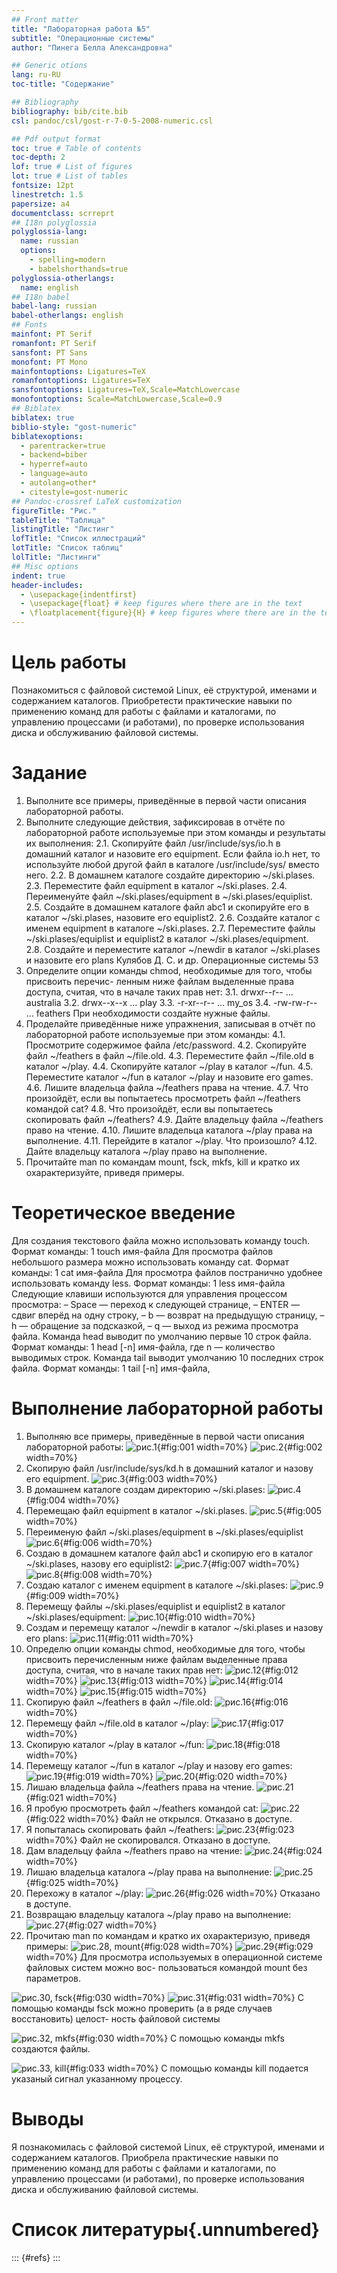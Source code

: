 ```yaml
---
## Front matter
title: "Лабораторная работа №5"
subtitle: "Операционные системы"
author: "Пинега Белла Александровна"

## Generic otions
lang: ru-RU
toc-title: "Содержание"

## Bibliography
bibliography: bib/cite.bib
csl: pandoc/csl/gost-r-7-0-5-2008-numeric.csl

## Pdf output format
toc: true # Table of contents
toc-depth: 2
lof: true # List of figures
lot: true # List of tables
fontsize: 12pt
linestretch: 1.5
papersize: a4
documentclass: scrreprt
## I18n polyglossia
polyglossia-lang:
  name: russian
  options:
	- spelling=modern
	- babelshorthands=true
polyglossia-otherlangs:
  name: english
## I18n babel
babel-lang: russian
babel-otherlangs: english
## Fonts
mainfont: PT Serif
romanfont: PT Serif
sansfont: PT Sans
monofont: PT Mono
mainfontoptions: Ligatures=TeX
romanfontoptions: Ligatures=TeX
sansfontoptions: Ligatures=TeX,Scale=MatchLowercase
monofontoptions: Scale=MatchLowercase,Scale=0.9
## Biblatex
biblatex: true
biblio-style: "gost-numeric"
biblatexoptions:
  - parentracker=true
  - backend=biber
  - hyperref=auto
  - language=auto
  - autolang=other*
  - citestyle=gost-numeric
## Pandoc-crossref LaTeX customization
figureTitle: "Рис."
tableTitle: "Таблица"
listingTitle: "Листинг"
lofTitle: "Список иллюстраций"
lotTitle: "Список таблиц"
lolTitle: "Листинги"
## Misc options
indent: true
header-includes:
  - \usepackage{indentfirst}
  - \usepackage{float} # keep figures where there are in the text
  - \floatplacement{figure}{H} # keep figures where there are in the text
---
```


# Цель работы

Познакомиться с файловой системой Linux, её структурой, именами и содержанием
каталогов. Приобретести практические навыки по применению команд для работы
с файлами и каталогами, по управлению процессами (и работами), по проверке использования диска и обслуживанию файловой системы.

# Задание

1. Выполните все примеры, приведённые в первой части описания лабораторной работы.
2. Выполните следующие действия, зафиксировав в отчёте по лабораторной работе
используемые при этом команды и результаты их выполнения:
2.1. Скопируйте файл /usr/include/sys/io.h в домашний каталог и назовите его
equipment. Если файла io.h нет, то используйте любой другой файл в каталоге
/usr/include/sys/ вместо него.
2.2. В домашнем каталоге создайте директорию ~/ski.plases.
2.3. Переместите файл equipment в каталог ~/ski.plases.
2.4. Переименуйте файл ~/ski.plases/equipment в ~/ski.plases/equiplist.
2.5. Создайте в домашнем каталоге файл abc1 и скопируйте его в каталог
~/ski.plases, назовите его equiplist2.
2.6. Создайте каталог с именем equipment в каталоге ~/ski.plases.
2.7. Переместите файлы ~/ski.plases/equiplist и equiplist2 в каталог
~/ski.plases/equipment.
2.8. Создайте и переместите каталог ~/newdir в каталог ~/ski.plases и назовите
его plans
Кулябов Д. С. и др. Операционные системы 53
3. Определите опции команды chmod, необходимые для того, чтобы присвоить перечис-
ленным ниже файлам выделенные права доступа, считая, что в начале таких прав
нет:
3.1. drwxr--r-- ... australia
3.2. drwx--x--x ... play
3.3. -r-xr--r-- ... my_os
3.4. -rw-rw-r-- ... feathers
При необходимости создайте нужные файлы.
4. Проделайте приведённые ниже упражнения, записывая в отчёт по лабораторной
работе используемые при этом команды:
4.1. Просмотрите содержимое файла /etc/password.
4.2. Скопируйте файл ~/feathers в файл ~/file.old.
4.3. Переместите файл ~/file.old в каталог ~/play.
4.4. Скопируйте каталог ~/play в каталог ~/fun.
4.5. Переместите каталог ~/fun в каталог ~/play и назовите его games.
4.6. Лишите владельца файла ~/feathers права на чтение.
4.7. Что произойдёт, если вы попытаетесь просмотреть файл ~/feathers командой
cat?
4.8. Что произойдёт, если вы попытаетесь скопировать файл ~/feathers?
4.9. Дайте владельцу файла ~/feathers право на чтение.
4.10. Лишите владельца каталога ~/play права на выполнение.
4.11. Перейдите в каталог ~/play. Что произошло?
4.12. Дайте владельцу каталога ~/play право на выполнение.
5. Прочитайте man по командам mount, fsck, mkfs, kill и кратко их охарактеризуйте,
приведя примеры.

# Теоретическое введение

Для создания текстового файла можно использовать команду touch.
Формат команды:
1 touch имя-файла
Для просмотра файлов небольшого размера можно использовать команду cat.
Формат команды:
1 cat имя-файла
Для просмотра файлов постранично удобнее использовать команду less.
Формат команды:
1 less имя-файла
Следующие клавиши используются для управления процессом просмотра:
– Space — переход к следующей странице,
– ENTER — сдвиг вперёд на одну строку,
– b — возврат на предыдущую страницу,
– h — обращение за подсказкой,
– q — выход из режима просмотра файла.
Команда head выводит по умолчанию первые 10 строк файла.
Формат команды:
1 head [-n] имя-файла,
где n — количество выводимых строк.
Команда tail выводит умолчанию 10 последних строк файла.
Формат команды:
1 tail [-n] имя-файла,


# Выполнение лабораторной работы
1. Выполняю все примеры, приведённые в первой части описания лабораторной работы:
![рис.1](image/501.png){#fig:001 width=70%}
![рис.2](image/502.png){#fig:002 width=70%}
2. Скопирую файл /usr/include/sys/kd.h в домашний каталог и назову его
equipment. 
![рис.3](image/503.png){#fig:003 width=70%}
3. В домашнем каталоге создам директорию ~/ski.plases:
![рис.4](image/504.png){#fig:004 width=70%}
4. Перемещаю файл equipment в каталог ~/ski.plases.
![рис.5](image/505.png){#fig:005 width=70%}
5. Переименую файл ~/ski.plases/equipment в ~/ski.plases/equiplist
![рис.6](image/506.png){#fig:006 width=70%}
6. Создаю в домашнем каталоге файл abc1 и скопирую его в каталог
~/ski.plases, назову его equiplist2:
![рис.7](image/507.png){#fig:007 width=70%}
![рис.8](image/508.png){#fig:008 width=70%}
7. Создаю каталог с именем equipment в каталоге ~/ski.plases:
![рис.9](image/509.png){#fig:009 width=70%}
8. Перемещу файлы ~/ski.plases/equiplist и equiplist2 в каталог
~/ski.plases/equipment:
![рис.10](image/510.png){#fig:010 width=70%}
9. Создам и перемещу каталог ~/newdir в каталог ~/ski.plases и назову
его plans:
![рис.11](image/511.png){#fig:011 width=70%}
10. Определю опции команды chmod, необходимые для того, чтобы присвоить перечисленным ниже файлам выделенные права доступа, считая, что в начале таких прав нет:
![рис.12](image/512.png){#fig:012 width=70%}
![рис.13](image/513.png){#fig:013 width=70%}
![рис.14](image/514.png){#fig:014 width=70%}
![рис.15](image/515.png){#fig:015 width=70%} 
11. Скопирую файл ~/feathers в файл ~/file.old:
![рис.16](image/516.png){#fig:016 width=70%}
12. Перемещу файл ~/file.old в каталог ~/play:
![рис.17](image/517.png){#fig:017 width=70%}
13. Скопирую каталог ~/play в каталог ~/fun:
![рис.18](image/518.png){#fig:018 width=70%}
14. Перемещу каталог ~/fun в каталог ~/play и назову его games:
![рис.19](image/519.png){#fig:019 width=70%}
![рис.20](image/520.png){#fig:020 width=70%}
15. Лишаю владельца файла ~/feathers права на чтение.
![рис.21](image/521.png){#fig:021 width=70%}
16. Я пробую просмотреть файл ~/feathers командой
cat:
![рис.22](image/522.png){#fig:022 width=70%}
Файл не открылся. Отказано в доступе.
17. Я попыталась скопировать файл ~/feathers:
![рис.23](image/523.png){#fig:023 width=70%}
Файл не скопировался. Отказано в доступе.
18. Дам владельцу файла ~/feathers право на чтение:
![рис.24](image/524.png){#fig:024 width=70%}
19. Лишаю владельца каталога ~/play права на выполнение:
![рис.25](image/525.png){#fig:025 width=70%}
20. Перехожу в каталог ~/play:
![рис.26](image/526.png){#fig:026 width=70%}
Отказано в доступе.
21. Возвращаю владельцу каталога ~/play право на выполнение:
![рис.27](image/527.png){#fig:027 width=70%}
22. Прочитаю man по командам и кратко их охарактеризую,
приведя примеры:
![рис.28, mount](image/528.png){#fig:028 width=70%}
![рис.29](image/529.png){#fig:029 width=70%}
Для просмотра используемых в операционной системе файловых систем можно вос-
пользоваться командой mount без параметров.

![рис.30, fsck](image/530.png){#fig:030 width=70%}
![рис.31](image/531.png){#fig:031 width=70%} 
С помощью команды fsck можно проверить (а в ряде случаев восстановить) целост-
ность файловой системы

![рис.32, mkfs](image/530.png){#fig:030 width=70%}
С помощью команды mkfs создаются файлы.

![рис.33, kill](image/533.png){#fig:033 width=70%}
С помощью команды kill подается указаный сигнал указанному процессу.


# Выводы

Я познакомилась  с файловой системой Linux, её структурой, именами и содержанием каталогов. Приобрела практические навыки по применению команд для работы с файлами и каталогами, по управлению процессами (и работами), по проверке использования диска и обслуживанию файловой системы.

# Список литературы{.unnumbered}

::: {#refs}
:::
